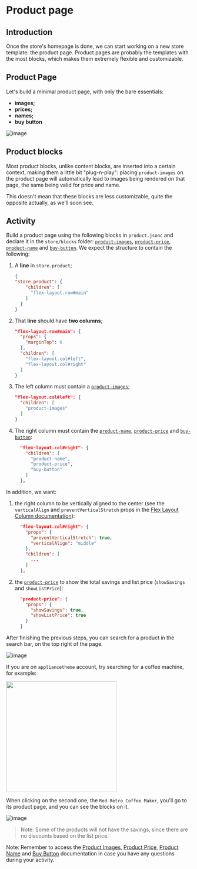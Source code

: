 # Product page

## Introduction

Once the store's homepage is done, we can start working on a new store template: the product page. Product pages are probably the templates with the most blocks, which makes them extremely flexible and customizable. 

## Product Page

Let's build a minimal product page, with only the bare essentials:

- **images;**
- **prices;**
- **names;**
- **buy button**

![image](https://user-images.githubusercontent.com/18701182/69375575-6b632780-0c87-11ea-85d2-41e1e858a33e.png)

## Product blocks

Most product blocks, unlike content blocks, are inserted into a certain context, making them a little bit "plug-n-play": placing `product-images` on the product page will automatically lead to images being rendered on that page, the same being valid for price and name.

This doesn't mean that these blocks are less customizable, quite the opposite actually, as we'll soon see.

## Activity

Build a product page using the following blocks in `product.jsonc` and declare it in the `store/blocks` folder: [`product-images`](https://developers.vtex.com/docs/vtex-store-components-productimages), [`product-price`](https://developers.vtex.com/docs/vtex-product-price#product-price), [`product-name`](https://developers.vtex.com/docs/vtex-store-components-productname) and [`buy-button`](https://developers.vtex.com/docs/vtex-store-components-buybutton). We expect the structure to contain the following:  

1. A **line** in `store.product`;

    ```json
    {
    "store.product": {
        "children": [
          "flex-layout.row#main"
        ]
      }
    }
    ```

2. That **line** should have **two columns**;

    ```json
    "flex-layout.row#main": { 
      "props": { 
        "marginTop": 6
      },
      "children": [
        "flex-layout.col#left",
        "flex-layout.col#right"
      ]
    }
    ```

3. The left column must contain a [`product-images`](https://developers.vtex.com/docs/vtex-store-components-productimages);

    ```json
    "flex-layout.col#left": {
      "children": [
        "product-images"
      ]
    }
    ```

4. The right column must contain the [`product-name`](https://developers.vtex.com/docs/vtex-store-components-productname), [`product-price`](https://developers.vtex.com/docs/vtex-product-price#product-price) and [`buy-button`](https://developers.vtex.com/docs/vtex-store-components-buybutton):

    ```json
      "flex-layout.col#right": {    
        "children": [
          "product-name",
          "product-price",
          "buy-button"
        ]
      },
    ```

In addition, we want:

1. the right column to be vertically aligned to the center (see the `verticalAlign` and `preventVerticalStretch` props in the [Flex Layout Column documentation](https://developers.vtex.com/docs/vtex-flex-layout#flex-layoutcol)):

    ```json
      "flex-layout.col#right": {    
        "props": {
          "preventVerticalStretch": true,
          "verticalAlign": "middle"
        },
        "children": [
          ...
        ]
      },
    ```

2. the [`product-price`](https://developers.vtex.com/docs/vtex-product-price#configuration) to show the total savings and list price (`showSavings` and `showListPrice`):

    ```json
      "product-price": {
        "props": {
          "showSavings": true,
          "showListPrice": true
        }
      }
    ```

After finishing the previous steps, you can search for a product in the search bar, on the top right of the page.

![image](https://user-images.githubusercontent.com/19495917/90903507-682ad280-e3a4-11ea-9781-77a9b111218b.png)


If you are on `appliancetheme` account, try searching for a coffee machine, for example:

<img src="https://user-images.githubusercontent.com/19495917/90903699-b049f500-e3a4-11ea-9e3e-6ad5f6a41333.png" height=300px>

When clicking on the second one, the `Red Retro Coffee Maker`, you'll go to its product page, and you can see the blocks on it.

![image](https://user-images.githubusercontent.com/19495917/90905481-9f9a7e80-e3a6-11ea-99c4-6a546e0000a3.png)

> Note: Some of the products will not have the savings, since there are no discounts based on the list price.

Note: Remember to access the [Product Images](https://developers.vtex.com/docs/vtex-store-components-productimages), [Product Price](https://developers.vtex.com/docs/vtex-product-price#product-price), [Product Name](https://developers.vtex.com/docs/vtex-store-components-productname) and [Buy Button](https://developers.vtex.com/docs/vtex-store-components-buybutton) documentation in case you have any questions during your activity. 
